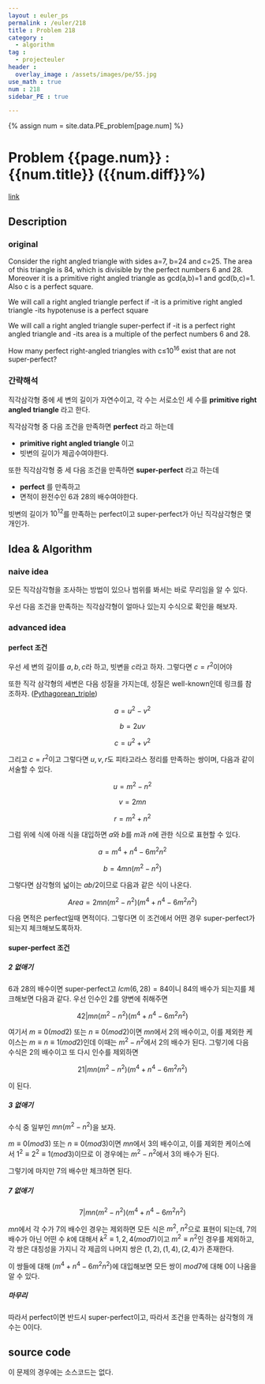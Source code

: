 ```yaml
---
layout : euler_ps
permalink : /euler/218
title : Problem 218
category :
  - algorithm
tag :
  - projecteuler
header :
  overlay_image : /assets/images/pe/55.jpg
use_math : true
num : 218
sidebar_PE : true

---
```


{% assign num = site.data.PE_problem[page.num] %}

<h1> Problem {{page.num}} : {{num.title}} ({{num.diff}}%) </h1>

<a href = "https://projecteuler.net/problem={{page.num}}">link</a>

## Description

### original

Consider the right angled triangle with sides a=7, b=24 and c=25. The area of this triangle is 84, which is divisible by the perfect numbers 6 and 28.
Moreover it is a primitive right angled triangle as gcd(a,b)=1 and gcd(b,c)=1.
Also c is a perfect square.

We will call a right angled triangle perfect if
-it is a primitive right angled triangle
-its hypotenuse is a perfect square

We will call a right angled triangle super-perfect if
-it is a perfect right angled triangle and
-its area is a multiple of the perfect numbers 6 and 28.

How many perfect right-angled triangles with c≤$10^{16}$ exist that are not super-perfect?

### 간략해석

직각삼각형 중에 세 변의 길이가 자연수이고, 각 수는 서로소인 세 수를 **primitive right angled triangle** 라고 한다.

직각삼각형 중 다음 조건을 만족하면 **perfect** 라고 하는데
- **primitive right angled triangle** 이고
- 빗변의 길이가 제곱수여야한다.

또한 직각삼각형 중 세 다음 조건을 만족하면 **super-perfect** 라고 하는데
- **perfect** 를 만족하고
- 면적이 완전수인 6과 28의 배수여야한다.

빗변의 길이가 $10^{12}$를 만족하는 perfect이고 super-perfect가 아닌 직각삼각형은 몇 개인가.

## Idea & Algorithm

### naive idea

모든 직각삼각형을 조사하는 방법이 있으나 범위를 봐서는 바로 무리임을 알 수 있다.

우선 다음 조건을 만족하는 직각삼각형이 얼마나 있는지 수식으로 확인을 해보자.

### advanced idea

#### perfect 조건

우선 세 변의 길이를 $a, b, c$라 하고, 빗변을 $c$라고 하자. 그렇다면 $c = r^2$이어야

또한 직각 삼각형의 세변은 다음 성질을 가지는데, 성질은 well-known인데 링크를 참조하자. ([Pythagorean_triple](https://en.wikipedia.org/wiki/Pythagorean_triple#Geometry_of_Euclid.27s_formula))

$$ a = u^2 - v^2 $$

$$ b = 2uv $$

$$ c = u^2 + v^2 $$

그리고 $c = r^2$이고 그렇다면 ${u, v, r}$도 피타고라스 정리를 만족하는 쌍이며, 다음과 같이 서술할 수 있다.

$$ u = m^2 - n^2 $$

$$ v = 2mn $$

$$ r = m^2 + n^2 $$

그럼 위에 식에 아래 식을 대입하면 $a$와 $b$를 $m$과 $n$에 관한 식으로 표현할 수 있다.

$$a = m^4 + n^4 - 6m^2n^2$$

$$b = 4mn(m^2-n^2)$$

그렇다면 삼각형의 넓이는 $ab/2$이므로 다음과 같은 식이 나온다.

$$Area = 2mn(m^2-n^2)(m^4+n^4-6m^2n^2)$$

다음 면적은 perfect일때 면적이다. 그렇다면 이 조건에서 어떤 경우 super-perfect가 되는지 체크해보도록하자.

#### super-perfect 조건

##### 2 없애기

6과 28의 배수이면 super-perfect고 $lcm(6,28)=84$이니 84의 배수가 되는지를 체크해보면 다음과 같다. 우선 인수인 2를 양변에 취해주면

$$42 | mn(m^2-n^2)(m^4+n^4-6m^2n^2)$$

여기서 $m \equiv 0 (mod2)$ 또는 $n \equiv  0 (mod2)$이면 $mn$에서 2의 배수이고, 이를 제외한 케이스는 $m \equiv n \equiv 1 (mod2)$인데 이때는 $m^2-n^2$에서 2의 배수가 된다. 그렇기에 다음 수식은 2의 배수이고 또 다시 인수를 제외하면

$$21 | mn(m^2-n^2)(m^4+n^4-6m^2n^2)$$

이 된다.

##### 3 없애기

수식 중 일부인 $mn(m^2-n^2)$을 보자.

$m \equiv 0 (mod3)$ 또는 $n \equiv  0 (mod3)$이면 $mn$에서 3의 배수이고, 이를 제외한 케이스에서 $1^2 \equiv 2^2 \equiv 1 (mod3)$이므로 이 경우에는 $m^2-n^2$에서 3의 배수가 된다.

그렇기에 마지만 7의 배수만 체크하면 된다.

##### 7 없애기

$$7 | mn(m^2-n^2)(m^4+n^4-6m^2n^2)$$

$mn$에서 각 수가 7의 배수인 경우는 제외하면 모든 식은 $m^2$, $n^2$으로 표현이 되는데, 7의 배수가 아닌 어떤 수 $k$에 대해서 $k^2 \equiv 1,2,4 (mod7)$이고 $m^2\equiv n^2$인 경우를 제외하고, 각 쌍은 대칭성을 가지니 각 제곱의 나머지 쌍은 $(1,2), (1,4), (2,4)$가 존재한다.

이 쌍들에 대해 $(m^4+n^4-6m^2n^2)$에 대입해보면 모든 쌍이 $mod7$에 대해 0이 나옴을 알 수 있다.

##### 마무리

따라서 perfect이면 반드시 super-perfect이고, 따라서 조건을 만족하는 삼각형의 개수는 0이다.


## source code

이 문제의 경우에는 소스코드는 없다.
